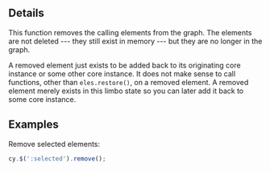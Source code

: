## Details

This function removes the calling elements from the graph.  The elements are not deleted --- they still exist in memory --- but they are no longer in the graph.

<span class="important-indicator"></span> A removed element just exists to be added back to its originating core instance or some other core instance.  It does not make sense to call functions, other than `eles.restore()`, on a removed element.  A removed element merely exists in this limbo state so you can later add it back to some core instance.

## Examples

Remove selected elements:

```js
cy.$(':selected').remove();
```